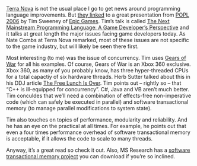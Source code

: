 [Terra Nova](http://terranova.blogs.com/) is not the usual place I go to
get news around programming language improvements. But [they
linked](http://terranova.blogs.com/terra_nova/2006/02/troubles_with_t.html)
to a great presentation from [POPL
2006](http://www.cs.princeton.edu/~dpw/popl/06/) by Tim Sweeney of [Epic
Games](http://epicgames.com/). Tim’s talk is called [The Next Mainstream
Programming Language: A Game Developer’s
Perspective](http://www.cs.princeton.edu/~dpw/popl/06/Tim-POPL.ppt) and
it talks at great length the major issues facing game developers today.
As Nate Combs at Terra Nova remarked, most of these issues are not
specific to the game industry, but will likely be seen there first.

Most interesting (to me) was the issue of concurrency. Tim uses [Gears
of War](http://www.xbox.com/en-US/games/g/gearsofwar/) for all his
examples. Of course, Gears of War is an Xbox 360 exclusive. Xbox 360, as
many of you probably know, has three hyper-threaded CPUs for a total
capactiy of six hardware threads. Herb Sutter talked about this in his
DDJ article [The Free Lunch Is
Over](http://www.gotw.ca/publications/concurrency-ddj.htm). Tim points
out – rightly so – that “C++ is ill-equipped for concurrency”. C\#, Java
and VB aren’t much better. Tim conculdes that we’ll need a combination
of effects-free non-imperative code (which can safely be executed in
parallel) and software transactional memory (to manage parallel
modifications to system state).

Tim also touches on topics of performance, modularity and reliability.
And he has an eye on the practical at all times. For example, he points
out that even a four times performance overhead of software
transactional memory is acceptable, if it allows the code to scale to
many threads.

Anyway, it’s a great read so check it out. Also, MS Research has a
[software transactional memory
project](http://www.cs.brown.edu/~mph/sxm.htm) you can download if
you’re so inclined.
